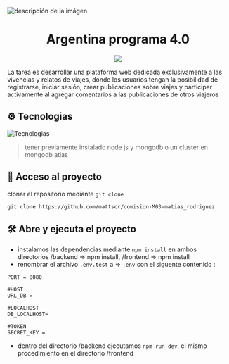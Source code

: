 ![descripción de la imágen](https://fmn.unsl.edu.ar/wp-content/uploads/2023/05/banner-ok-argentina-programa-1030x335.jpg)

<h1 align="center"> Argentina programa 4.0 </h1>

   <p align="center">
   <img src="https://img.shields.io/badge/build-%20work%20in%20progress...-yellow?style=plastic&logo=github
">
   </p>

La tarea es desarrollar una plataforma web dedicada exclusivamente a las vivencias y relatos de viajes, donde los usuarios tengan la posibilidad de registrarse, iniciar sesión, crear publicaciones sobre viajes y participar activamente al agregar comentarios a las publicaciones de otros viajeros

## ⚙ Tecnologias

![Tecnologias](https://skills.thijs.gg/icons?i=js,nodejs,html,css,express,tailwindcss,mongodb,react,vscode)

> tener previamente instalado node js y mongodb o un cluster en mongodb atlas

## 📁 Acceso al proyecto

clonar el repositorio mediante `git clone`

```
git clone https://github.com/mattscr/comision-M03-matias_rodriguez
```

## 🛠 Abre y ejecuta el proyecto

- instalamos las dependencias mediante `npm install` en ambos directorios
  /backend => npm install, /frontend => npm install
- renombrar el archivo `.env.test` a => `.env` con el siguente contenido :

```
PORT = 8080

#HOST
URL_DB =

#LOCALHOST
DB_LOCALHOST=

#TOKEN
SECRET_KEY =

```

- dentro del directorio /backend ejecutamos `npm run dev`, el mismo procedimiento en el directorio /frontend
